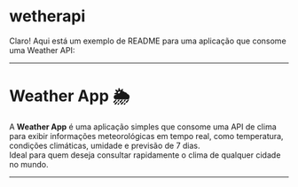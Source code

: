 # wetherapi
Claro! Aqui está um exemplo de README para uma aplicação que consome uma Weather API:

---

# Weather App 🌦️

A **Weather App** é uma aplicação simples que consome uma API de clima para exibir informações meteorológicas em tempo real, como temperatura, condições climáticas, umidade e previsão de 7 dias.  
Ideal para quem deseja consultar rapidamente o clima de qualquer cidade no mundo.

---
